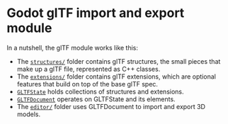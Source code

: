 # Godot glTF import and export module

In a nutshell, the glTF module works like this:

* The [`structures/`](structures/) folder contains glTF structures, the
  small pieces that make up a glTF file, represented as C++ classes.
* The [`extensions/`](extensions/) folder contains glTF extensions, which
  are optional features that build on top of the base glTF spec.
* [`GLTFState`](gltf_state.h) holds collections of structures and extensions.
* [`GLTFDocument`](gltf_document.h) operates on GLTFState and its elements.
* The [`editor/`](editor/) folder uses GLTFDocument to import and export 3D models.
